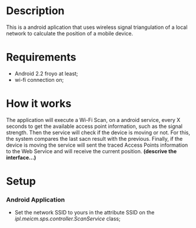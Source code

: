 # Description

This is a android aplication that uses wireless signal triangulation of a local network to calculate the position of a mobile device.

# Requirements

* Android 2.2 froyo at least;
* wi-fi connection on;

# How it works
 
The application will execute a Wi-Fi Scan, on a android service, every X seconds to get the available access point information, such as the signal strength. Then the service will check if the device is moving or not. For this, the system compares the last sacn result with the previous. Finally, if the device is moving the service will sent the  traced Access Points information to the Web Service and will receive the current position.
**(descrive the interface...)**

# Setup

### Android Application
* Set the network SSID to yours in the attribute SSID on the *ipl.meicm.sps.controller.ScanService* class;
